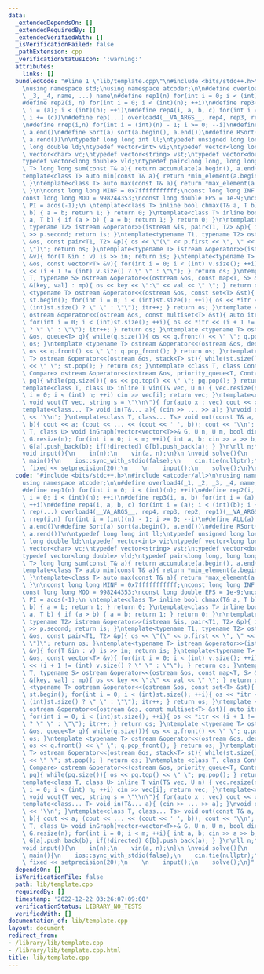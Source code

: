 ```yaml
---
data:
  _extendedDependsOn: []
  _extendedRequiredBy: []
  _extendedVerifiedWith: []
  _isVerificationFailed: false
  _pathExtension: cpp
  _verificationStatusIcon: ':warning:'
  attributes:
    links: []
  bundledCode: "#line 1 \"lib/template.cpp\"\n#include <bits/stdc++.h>\n#include <atcoder/all>\n\
    \nusing namespace std;\nusing namespace atcoder;\n\n#define overload4(_1, _2,\
    \ _3, _4, name, ...) name\n#define rep1(n) for(int i = 0; i < (int)(n); ++i)\n\
    #define rep2(i, n) for(int i = 0; i < (int)(n); ++i)\n#define rep3(i, a, b) for(int\
    \ i = (a); i < (int)(b); ++i)\n#define rep4(i, a, b, c) for(int i = (a); i < (int)(b);\
    \ i += (c))\n#define rep(...) overload4(__VA_ARGS__, rep4, rep3, rep2, rep1)(__VA_ARGS__)\n\
    \n#define rrep(i,n) for(int i = (int)(n) - 1; i >= 0; --i)\n#define ALL(a) a.begin(),\
    \ a.end()\n#define Sort(a) sort(a.begin(), a.end())\n#define RSort(a) sort(a.rbegin(),\
    \ a.rend())\n\ntypedef long long int ll;\ntypedef unsigned long long ul;\ntypedef\
    \ long double ld;\ntypedef vector<int> vi;\ntypedef vector<long long> vll;\ntypedef\
    \ vector<char> vc;\ntypedef vector<string> vst;\ntypedef vector<double> vd;\n\
    typedef vector<long double> vld;\ntypedef pair<long long, long long> P;\n\ntemplate<class\
    \ T> long long sum(const T& a){ return accumulate(a.begin(), a.end(), 0LL); }\n\
    template<class T> auto min(const T& a){ return *min_element(a.begin(), a.end());\
    \ }\ntemplate<class T> auto max(const T& a){ return *max_element(a.begin(), a.end());\
    \ }\n\nconst long long MINF = 0x7fffffffffff;\nconst long long INF = 0x1fffffffffffffff;\n\
    const long long MOD = 998244353;\nconst long double EPS = 1e-9;\nconst long double\
    \ PI = acos(-1);\n \ntemplate<class T> inline bool chmax(T& a, T b) { if (a <\
    \ b) { a = b; return 1; } return 0; }\ntemplate<class T> inline bool chmin(T&\
    \ a, T b) { if (a > b) { a = b; return 1; } return 0; }\n\ntemplate<typename T1,\
    \ typename T2> istream &operator>>(istream &is, pair<T1, T2> &p){ is >> p.first\
    \ >> p.second; return is; }\ntemplate<typename T1, typename T2> ostream &operator<<(ostream\
    \ &os, const pair<T1, T2> &p){ os << \"(\" << p.first << \", \" << p.second <<\
    \ \")\"; return os; }\ntemplate<typename T> istream &operator>>(istream &is, vector<T>\
    \ &v){ for(T &in : v) is >> in; return is; }\ntemplate<typename T> ostream &operator<<(ostream\
    \ &os, const vector<T> &v){ for(int i = 0; i < (int) v.size(); ++i){ os << v[i]\
    \ << (i + 1 != (int) v.size() ? \" \" : \"\"); } return os; }\ntemplate <typename\
    \ T, typename S> ostream &operator<<(ostream &os, const map<T, S> &mp){ for(auto\
    \ &[key, val] : mp){ os << key << \":\" << val << \" \"; } return os; }\ntemplate\
    \ <typename T> ostream &operator<<(ostream &os, const set<T> &st){ auto itr =\
    \ st.begin(); for(int i = 0; i < (int)st.size(); ++i){ os << *itr << (i + 1 !=\
    \ (int)st.size() ? \" \" : \"\"); itr++; } return os; }\ntemplate <typename T>\
    \ ostream &operator<<(ostream &os, const multiset<T> &st){ auto itr = st.begin();\
    \ for(int i = 0; i < (int)st.size(); ++i){ os << *itr << (i + 1 != (int)st.size()\
    \ ? \" \" : \"\"); itr++; } return os; }\ntemplate <typename T> ostream &operator<<(ostream\
    \ &os, queue<T> q){ while(q.size()){ os << q.front() << \" \"; q.pop(); } return\
    \ os; }\ntemplate <typename T> ostream &operator<<(ostream &os, deque<T> q){ while(q.size()){\
    \ os << q.front() << \" \"; q.pop_front(); } return os; }\ntemplate <typename\
    \ T> ostream &operator<<(ostream &os, stack<T> st){ while(st.size()){ os << st.top()\
    \ << \" \"; st.pop(); } return os; }\ntemplate <class T, class Container, class\
    \ Compare> ostream &operator<<(ostream &os, priority_queue<T, Container, Compare>\
    \ pq){ while(pq.size()){ os << pq.top() << \" \"; pq.pop(); } return os; }\n\n\
    template<class T, class U> inline T vin(T& vec, U n) { vec.resize(n); for(int\
    \ i = 0; i < (int) n; ++i) cin >> vec[i]; return vec; }\ntemplate<class T> inline\
    \ void vout(T vec, string s = \"\\n\"){ for(auto x : vec) cout << x << s; }\n\
    template<class... T> void in(T&... a){ (cin >> ... >> a); }\nvoid out(){ cout\
    \ << '\\n'; }\ntemplate<class T, class... Ts> void out(const T& a, const Ts&...\
    \ b){ cout << a; (cout << ... << (cout << ' ', b)); cout << '\\n'; }\ntemplate<class\
    \ T, class U> void inGraph(vector<vector<T>>& G, U n, U m, bool directed = false){\
    \ G.resize(n); for(int i = 0; i < m; ++i){ int a, b; cin >> a >> b; a--, b--;\
    \ G[a].push_back(b); if(!directed) G[b].push_back(a); } }\n\nll n;\nvll a;\n\n\
    void input(){\n    in(n);\n    vin(a, n);\n}\n \nvoid solve(){\n    \n}\n\nint\
    \ main(){\n    ios::sync_with_stdio(false);\n    cin.tie(nullptr);\n    cout <<\
    \ fixed << setprecision(20);\n    \n    input();\n    solve();\n}\n"
  code: "#include <bits/stdc++.h>\n#include <atcoder/all>\n\nusing namespace std;\n\
    using namespace atcoder;\n\n#define overload4(_1, _2, _3, _4, name, ...) name\n\
    #define rep1(n) for(int i = 0; i < (int)(n); ++i)\n#define rep2(i, n) for(int\
    \ i = 0; i < (int)(n); ++i)\n#define rep3(i, a, b) for(int i = (a); i < (int)(b);\
    \ ++i)\n#define rep4(i, a, b, c) for(int i = (a); i < (int)(b); i += (c))\n#define\
    \ rep(...) overload4(__VA_ARGS__, rep4, rep3, rep2, rep1)(__VA_ARGS__)\n\n#define\
    \ rrep(i,n) for(int i = (int)(n) - 1; i >= 0; --i)\n#define ALL(a) a.begin(),\
    \ a.end()\n#define Sort(a) sort(a.begin(), a.end())\n#define RSort(a) sort(a.rbegin(),\
    \ a.rend())\n\ntypedef long long int ll;\ntypedef unsigned long long ul;\ntypedef\
    \ long double ld;\ntypedef vector<int> vi;\ntypedef vector<long long> vll;\ntypedef\
    \ vector<char> vc;\ntypedef vector<string> vst;\ntypedef vector<double> vd;\n\
    typedef vector<long double> vld;\ntypedef pair<long long, long long> P;\n\ntemplate<class\
    \ T> long long sum(const T& a){ return accumulate(a.begin(), a.end(), 0LL); }\n\
    template<class T> auto min(const T& a){ return *min_element(a.begin(), a.end());\
    \ }\ntemplate<class T> auto max(const T& a){ return *max_element(a.begin(), a.end());\
    \ }\n\nconst long long MINF = 0x7fffffffffff;\nconst long long INF = 0x1fffffffffffffff;\n\
    const long long MOD = 998244353;\nconst long double EPS = 1e-9;\nconst long double\
    \ PI = acos(-1);\n \ntemplate<class T> inline bool chmax(T& a, T b) { if (a <\
    \ b) { a = b; return 1; } return 0; }\ntemplate<class T> inline bool chmin(T&\
    \ a, T b) { if (a > b) { a = b; return 1; } return 0; }\n\ntemplate<typename T1,\
    \ typename T2> istream &operator>>(istream &is, pair<T1, T2> &p){ is >> p.first\
    \ >> p.second; return is; }\ntemplate<typename T1, typename T2> ostream &operator<<(ostream\
    \ &os, const pair<T1, T2> &p){ os << \"(\" << p.first << \", \" << p.second <<\
    \ \")\"; return os; }\ntemplate<typename T> istream &operator>>(istream &is, vector<T>\
    \ &v){ for(T &in : v) is >> in; return is; }\ntemplate<typename T> ostream &operator<<(ostream\
    \ &os, const vector<T> &v){ for(int i = 0; i < (int) v.size(); ++i){ os << v[i]\
    \ << (i + 1 != (int) v.size() ? \" \" : \"\"); } return os; }\ntemplate <typename\
    \ T, typename S> ostream &operator<<(ostream &os, const map<T, S> &mp){ for(auto\
    \ &[key, val] : mp){ os << key << \":\" << val << \" \"; } return os; }\ntemplate\
    \ <typename T> ostream &operator<<(ostream &os, const set<T> &st){ auto itr =\
    \ st.begin(); for(int i = 0; i < (int)st.size(); ++i){ os << *itr << (i + 1 !=\
    \ (int)st.size() ? \" \" : \"\"); itr++; } return os; }\ntemplate <typename T>\
    \ ostream &operator<<(ostream &os, const multiset<T> &st){ auto itr = st.begin();\
    \ for(int i = 0; i < (int)st.size(); ++i){ os << *itr << (i + 1 != (int)st.size()\
    \ ? \" \" : \"\"); itr++; } return os; }\ntemplate <typename T> ostream &operator<<(ostream\
    \ &os, queue<T> q){ while(q.size()){ os << q.front() << \" \"; q.pop(); } return\
    \ os; }\ntemplate <typename T> ostream &operator<<(ostream &os, deque<T> q){ while(q.size()){\
    \ os << q.front() << \" \"; q.pop_front(); } return os; }\ntemplate <typename\
    \ T> ostream &operator<<(ostream &os, stack<T> st){ while(st.size()){ os << st.top()\
    \ << \" \"; st.pop(); } return os; }\ntemplate <class T, class Container, class\
    \ Compare> ostream &operator<<(ostream &os, priority_queue<T, Container, Compare>\
    \ pq){ while(pq.size()){ os << pq.top() << \" \"; pq.pop(); } return os; }\n\n\
    template<class T, class U> inline T vin(T& vec, U n) { vec.resize(n); for(int\
    \ i = 0; i < (int) n; ++i) cin >> vec[i]; return vec; }\ntemplate<class T> inline\
    \ void vout(T vec, string s = \"\\n\"){ for(auto x : vec) cout << x << s; }\n\
    template<class... T> void in(T&... a){ (cin >> ... >> a); }\nvoid out(){ cout\
    \ << '\\n'; }\ntemplate<class T, class... Ts> void out(const T& a, const Ts&...\
    \ b){ cout << a; (cout << ... << (cout << ' ', b)); cout << '\\n'; }\ntemplate<class\
    \ T, class U> void inGraph(vector<vector<T>>& G, U n, U m, bool directed = false){\
    \ G.resize(n); for(int i = 0; i < m; ++i){ int a, b; cin >> a >> b; a--, b--;\
    \ G[a].push_back(b); if(!directed) G[b].push_back(a); } }\n\nll n;\nvll a;\n\n\
    void input(){\n    in(n);\n    vin(a, n);\n}\n \nvoid solve(){\n    \n}\n\nint\
    \ main(){\n    ios::sync_with_stdio(false);\n    cin.tie(nullptr);\n    cout <<\
    \ fixed << setprecision(20);\n    \n    input();\n    solve();\n}"
  dependsOn: []
  isVerificationFile: false
  path: lib/template.cpp
  requiredBy: []
  timestamp: '2022-12-22 03:26:07+09:00'
  verificationStatus: LIBRARY_NO_TESTS
  verifiedWith: []
documentation_of: lib/template.cpp
layout: document
redirect_from:
- /library/lib/template.cpp
- /library/lib/template.cpp.html
title: lib/template.cpp
---
```

